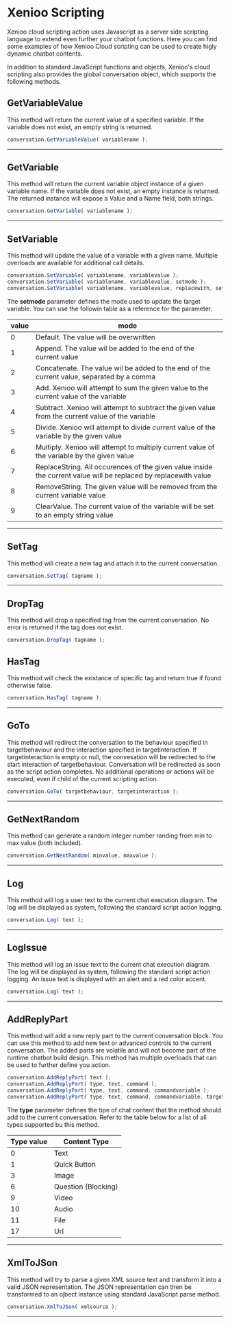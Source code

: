 # Xenioo Scripting
Xenioo cloud scripting action uses Javascript as a server side scripting language to extend even further your chatbot functions. 
Here you can find some examples of how Xenioo Cloud scripting can be used to create higly dynamic chatbot contents.

In addition to standard JavaScript functions and objects, Xenioo's cloud scripting also provides the global conversation object, which supports the following methods.  

## GetVariableValue
This method will return the current value of a specified variable. If the variable does not exist, an empty string is returned.
```javascript
conversation.GetVariableValue( variablename );
```  
---
## GetVariable  
This method will return the current variable object instance of a given variable name. If the variable does not exist, an empty instance is returned. The returned instance will expose a Value and a Name field, both strings.
```javascript
conversation.GetVariable( variablename );
```  
---
## SetVariable  
This method will update the value of a variable with a given name. Multiple overloads are available for additional call details.
```javascript
conversation.SetVariable( variablename, variablevalue );
conversation.SetVariable( variablename, variablevalue, setmode );
conversation.SetVariable( variablename, variablevalue, replacewith, setmode );
```  

The **setmode** parameter defines the mode used to update the target variable. You can use the followin table as a reference for the parameter.  

|value|mode|
|-----------------|-----------------|
|0|Default. The value will be overwritten|
|1|Append. The value wil be added to the end of the current value|
|2|Concatenate. The value wil be added to the end of the current value, separated by a comma|
|3|Add. Xenioo will attempt to sum the given value to the current value of the variable|
|4|Subtract. Xenioo will attempt to subtract the given value from the current value of the variable|
|5|Divide. Xenioo will attempt to divide current value of the variable by the given value|
|6|Multiply. Xenioo will attempt to multiply current value of the variable by the given value|
|7|ReplaceString. All occurences of the given value inside the current value will be replaced by replacewith value|
|8|RemoveString. The given value will be removed from the current variable value|
|9|ClearValue. The current value of the variable will be set to an empty string value|
---
## SetTag  
This method will create a new tag and attach it to the current conversation.
```javascript
conversation.SetTag( tagname );
```  
---
## DropTag  
This method will drop a specified tag from the current conversation. No error is returned if the tag does not exist.
```javascript
conversation.DropTag( tagname );
```  
## HasTag
This method will check the existance of specific tag and return true if found otherwise false.
```javascript
conversation.HasTag( tagname );
```  
---
## GoTo  
This method will redirect the conversation to the behaviour specified in targetbehaviour and the interaction specified in targetinteraction. If targetinteraction is empty or null, the convesation will be redirected to the start interaction of targetbehaviour.
Conversation will be redirected as soon as the script action completes. No additional operations or actions will be executed, even if child of the current scripting action.
```javascript
conversation.GoTo( targetbehaviour, targetinteraction );
```  
---
## GetNextRandom  
This method can generate a random integer number randing from min to max value (both included).
```javascript
conversation.GetNextRandom( minvalue, maxvalue );
```  
---
## Log  
This method will log a user text to the current chat execution diagram. The log will be displayed as system, following the standard script action logging.
```javascript
conversation.Log( text );
```  
---
## LogIssue  
This method will log an issue text to the current chat execution diagram. The log will be displayed as system, following the standard script action logging. An issue text is displayed with an alert and a red color accent.
```javascript
conversation.Log( text );
```  
---
## AddReplyPart  
This method will add a new reply part to the current conversation block. You can use this method to add new text or advanced controls to the current conversation. The added parts are volatile and will not become part of the runtime chatbot build design.
This method has multiple overloads that can be used to further define you action.

```javascript
conversation.AddReplyPart( text );
conversation.AddReplyPart( type, text, command );
conversation.AddReplyPart( type, text, command, commandvariable );
conversation.AddReplyPart( type, text, command, commandvariable, targetbehaviour, targetinteraction );
```  
The **type** parameter defines the tipe of chat content that the method should add to the current conversation. Refer to the table below for a list of all types supported bu this method.

|Type value|Content Type|
|-----------------|-----------------|
|0|Text
|1|Quick Button
|3|Image
|6|Question (Blocking)
|9|Video
|10|Audio
|11|File
|17|Url
---
## XmlToJSon  
This method will try to parse a given XML source text and transform it into a valid JSON representation. The JSON representation can then be transformed to an ojbect instance using standard JavaScript parse method.

```javascript
conversation.XmlToJSon( xmlsource );
```
---
